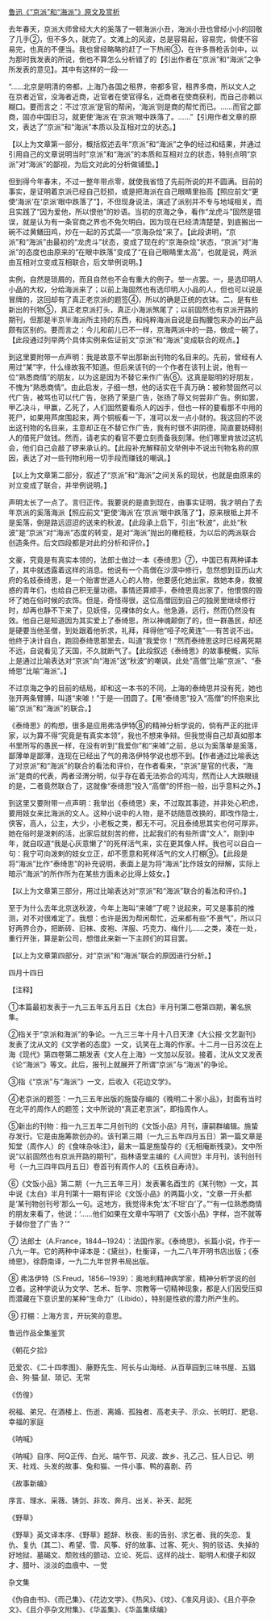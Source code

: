 [鲁迅《“京派”和“海派”》原文及赏析](https://www.vrrw.net/wx/8612.html)

去年春天，京派大师曾经大大的奚落了一顿海派小丑，海派小丑也曾经小小的回敬了几手②，但不多久，就完了。文滩上的风波，总是容易起，容易完，倘使不容易完，也真的不便当。我也曾经略略的赶了一下热闹③，在许多唇枪舌剑中，以为那时我发表的所说，倒也不算怎么分析错了的【引出作者在“京派”和“海派”之争所发表的意见】。其中有这样的一段──



“……北京是明清的帝都，上海乃各国之租界，帝都多官，租界多商，所以文人之在京者近官，没海者近商，近官者在使官得名，近商者在使商获利，而自己亦赖以糊口。要而言之：不过‘京派’是官的帮闲，‘海派’则是商的帮忙而已。……而官之鄙商，固亦中国旧习，就更使‘海派’在‘京派’眼中跌落了。……”【引用作者文章的原文，表达了“京派”和“海派”本质以及互相对立的状态。】

【以上为文章第一部分，概括叙述去年“京派”和“海派”之争的经过和结果，并通过引用自己的文章说明当时“京派”和“海派”的本质和互相对立的状态，特别点明“京派”对“海派”的鄙视，为后文对此的分析做铺垫。】

但到得今年春末，不过一整年带点零，就使我省悟了先前所说的并不圆满。目前的事实，是证明着京派已经自己贬损，或是把海派在自己眼睛里抬高【照应前文“更使‘海派’在‘京派’眼中跌落了”】，不但现身说法，演述了派别并不专与地域相关，而且实践了“因为爱他，所以恨他”的妙语。当初的京海之争，看作“龙虎斗”固然是错误，就是认为有一条官商之界也不免欠明白。因为现在已经清清楚楚，到底搬出一碗不过黄鳝田鸡，炒在一起的苏式菜──“京海杂烩”来了。【此段讲明，“京派”和“海派”由最初的“龙虎斗”状态，变成了现在的“京海杂烩”状态，“京派”对“海派”的态度也由原来的“在眼中跌落”变成了“在自己眼睛里太高”，也就是说，两派由互相对立变成互相联合，后文举例说明。】

实例，自然是琐屑的，而且自然也不会有重大的例子。举一点罢。一，是选印明人小品的大权，分给海派来了；以前上海固然也有选印明人小品的人，但也可以说是冒牌的，这回却有了真正老京派的题签④，所以的确是正统的衣钵。二，是有些新出的刊物⑤，真正老京派打头，真正小海派煞尾了；以前固然也有京派开路的期刊，但那是半京半海派所主持的东西，和纯粹海派自说是自掏腰包来办的出产品颇有区别的。要而言之：今儿和前儿已不一样，京海两派中的一路，做成一碗了。【此段通过列举两个具体实例来佐证前文“京派”和“海派”变成联合的观点。】

到这里要附带一点声明：我是故意不举出那新出刊物的名目来的。先前，曾经有人用过“某”字，什么缘故我不知道。但后来该刊的一个作者在该刊上说，他有一位“熟悉商情”的朋友，以为这是因为不替它来作广告⑥。这真是聪明的好朋友，不愧为“熟悉商情”。由此启发，子细一想，他的话实在千真万确：被称赞固然可以代广告，被骂也可以代广告，张扬了荣是广告，张扬了辱又何尝非广告。例如罢，甲乙决斗，甲赢，乙死了，人们固然要看杀人的凶手，但也一样的要看那不中用的死尸，如果用芦席围起来，两个铜板看一下，准可以发一点小财的。我这回的不说出这刊物的名目来，主意却正在不替它作广告，我有时很不讲阴德，简直要妨碍别人的借死尸敛钱。然而，请老实的看官不要立刻责备我刻薄。他们哪里肯放过这机会，他们自己会敲了锣来承认的。【此段补充解释前文举例中不说出刊物名称的原因，表达了对一些刊物利用一切手段而赚钱的嘲讽。】

【以上为文章第二部分，叙述了“京派”和“海派”之间关系的现状，也就是由原来的对立变成了联合，并举例说明。】

声明太长了一点了。言归正传。我要说的是直到现在，由事实证明，我才明白了去年京派的奚落海派【照应前文“更使‘海派’在‘京派’眼中跌落了”】，原来根柢上并不是奚落，倒是路远迢迢的送来的秋波。【此段承上启下，引出“秋波”，此处“秋波”是“京派”对“海派”态度的转变，是对“海派”抛出的橄榄枝，为以后的两派联合创造条件。后文四段都是对此的分析和评价。】

文豪，究竟是有真实本领的，法郎士做过一本《泰绮思》⑦，中国已有两种译本了，其中就透露着这样的消息。他说有一个高僧在沙漠中修行，忽然想到亚历山大府的名妓泰绮思，是一个贻害世道人心的人物，他要感化她出家，救她本身，救被惑的青年们，也给自己积无量功德。事情还算顺手，泰绮思竟出家了，他恨恨的毁坏了她在俗时候的衣饰。但是，奇怪得很，这位高僧回到自己的独房里继续修行时，却再也静不下来了，见妖怪，见裸体的女人。他急遁，远行，然而仍然没有效。他自己是知道因为其实爱上了泰绮思，所以神魂颠倒了的，但一群愚民，却还是硬要当他圣僧，到处跟着他祈求，礼拜，拜得他“哑子吃黄连”──有苦说不出。他终于决计自白，跑回泰绮思那里去，叫道“我爱你！”然而泰绮思这时已经离死期不远，自说看见了天国，不久就断气了。【此段叙述《泰绮思》的故事梗概，实际上是通过比喻表达对“京派”向“海派”送“秋波”的嘲讽，此处“高僧”比喻“京派”、“泰绮思”比喻“海派”。】

不过京海之争的目前的结局，却和这一本书的不同，上海的泰绮思并没有死，她也张开两条臂膊，叫道“来㖸！”于是──团圆了。【用“泰绮思”投入“高僧”的怀抱来比喻“京派”和“海派”的联合。】

《泰绮思》的构想，很多是应用弗洛伊特⑧的精神分析学说的，倘有严正的批评家，以为算不得“究竟是有真实本领”，我也不想来争辩。但我觉得自己却真如那本书里所写的愚民一样，在没有听到“我爱你”和“来㖸”之前，总以为奚落单是奚落，鄙薄单是鄙薄，连现在已经出了气的弗洛伊特学说也想不到。【作者通过比喻表达了对京派”和“海派”的联合的看法和评价，在作者看来，“京派”是官的代表，“海派”是商的代表，两者泾渭分明，似乎存在着无法弥合的鸿沟，然而让人大跌眼镜的是，二者竟然联合了，这就像“泰绮思”投入“高僧”的怀抱一般，出乎意料之外。】

到这里又要附带一点声明：我举出《泰绮思》来，不过取其事迹，并非处心积虑，要用妓女来比海派的文人。这种小说中的人物，是不妨随意改换的，即改作隐士，侠客，高人，公主，大少，小老板之类，都无不可。况且泰绮思其实也何可厚非。她在俗时是泼剌的活，出家后就刻苦的修，比起我们的有些所谓“文人”，刚到中年，就自叹道“我是心灰意懒了”的死样活气来，实在更其像人样。我也可以自白一句：我宁可向泼剌的妓女立正，却不愿意和死样活气的文人打棚⑨。【此段是将“海派”比作“泰绮思”的补充说明，表面上是为将“海派”比作妓女的辩解，实际上暗示“海派”的所作所为在某些方面未必比得上妓女。】

【以上为文章第三部分，用过比喻表达对“京派”和“海派”联合的看法和评价。】

至于为什么去年北京送秋波，今年上海叫“来㖸”了呢？说起来，可又是事前的推测，对不对很难定了。我想：也许是因为帮闲帮忙，近来都有些“不景气”，所以只好两界合办，把断砖、旧袜、皮袍、洋服、巧克力、梅什儿……之类，凑在一处，重行开张，算是新公司，想借此来新一下主顾们的耳目罢。

【以上为文章第四部分，对“京派”和“海派”联合的原因进行分析。】

四月十四日





【注释】

①本篇最初发表于一九三五年五月五日《太白》半月刊第二卷第四期，署名旅隼。

②指关于“京派和海派”的争论。一九三三年十月十八日天津《大公报·文艺副刊》发表了沈从文的《文学者的态度》一文，讥笑在上海的作家。十二月一日苏汶在上海《现代》第四卷第二期发表《文人在上海》一文加以反驳。接着，沈从文又发表《论“海派”》等文。此后，报刊上就展开了所谓“京派”与“海派”的争论。

③指《“京派”与“海派”》一文，后收入《花边文学》。

④老京派的题签：一九三五年出版的施蛰存编的《晚明二十家小品》，封面有当时在北平的周作人的题签；文中所说的“真正老京派”，即指周作人。

⑤新出的刊物：指一九三五年二月创刊的《文饭小品》月刊，康嗣群编辑。施蛰存发行。它是由施筹款创办的。该刊第三期（一九三五年四月五日）第一篇文章是知堂（周作人）的《食味杂咏注》，最末一篇是施蛰存的《无相庵断残录》。文中所说“以前固然也有京派开路的期刊”，指林语堂主编的《人间世》半月刊，该刊创刊号（一九三四年四月五日）卷首刊有周作人的《五秩自寿诗》。

⑥《文饭小品》第二期（一九三五年三月）发表署名酉生的《某刊物》一文，其中说《太白》半月刊第十一期有评论《文饭小品》的两篇小文，“文章一开头都是‘某刊物创刊号’那么一句。这地方，我觉得未免‘太’不坦‘白’了。”“有一位熟悉商情的朋友来看了，他说：‘……他们如果在文章中写明了《文饭小品》字样，岂不就等于替你登了广告？’”

⑦ 法郎士（A.France，1844─1924）：法国作家。《泰绮思》，长篇小说，作于一八九一年。它的两种中译本是：《黛丝》，杜衡译，一九二八年开明书店出版；《泰绮思》，徐蔚南译，一九二九年世界书局出版。

⑧ 弗洛伊特（S.Freud，1856─1939）：奥地利精神病学家，精神分析学说的创立者。这种学说认为文学、艺术、哲学、宗教等一切精神现象，都是人们因受压抑而潜藏在下意识里的某种“生命力”（Libido），特别是性欲的潜力所产生的。

⑨ 打棚：上海方言，开玩笑的意思。

鲁迅作品全集鉴赏

《朝花夕拾》

范爱农、《二十四孝图》、藤野先生、阿长与山海经、从百草园到三味书屋、五猖会、狗·猫·鼠、琐记、无常

《仿徨》

祝福、弟兄、在酒楼上、伤逝、离婚、孤独者、高老夫子、示众、长明灯、肥皂、幸福的家庭

《呐喊》

《呐喊》自序、阿Q正传、白光、端午节、风波、故乡、孔乙己、狂人日记、明天、社戏、头发的故事、兔和猫、一件小事、鸭的喜剧、药

《故事新编》

序言、理水、采薇、铸剑、非攻、奔月、出关、补天、起死

《野草》

《野草》英文译本序、《野草》题辞、秋夜、影的告别、求乞者、我的失恋、复仇、复仇〔其二〕、希望、雪、风筝、好的故事、过客、死火、狗的驳诘、失掉的好地狱、墓碣文、颓败线的颤动、立论、死后、这样的战士、聪明人和傻子和奴才、腊叶、淡淡的血痕中、一觉

杂文集

《伪自由书》、《而己集》、《花边文学》、《热风》、《坟》、《准风月谈》、《且介亭杂文》、《且介亭杂文附集》、《华盖集》、《华盖集续编》

